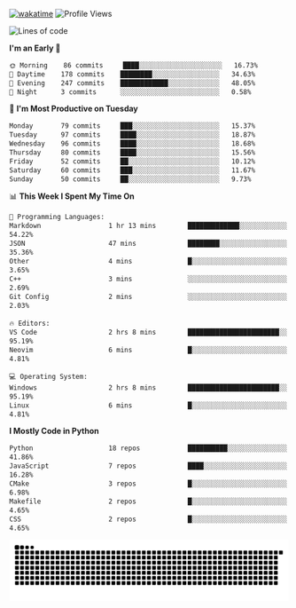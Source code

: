 [![wakatime](https://wakatime.com/badge/user/b920b284-3cde-4cd4-b72e-f7f22d050b16.svg)](https://wakatime.com/@b920b284-3cde-4cd4-b72e-f7f22d050b16)
![Profile Views](http://img.shields.io/badge/Profile%20Views-4586-blue)
<!--START_SECTION:waka-->
![Lines of code](https://img.shields.io/badge/From%20Hello%20World%20I%27ve%20Written--647%20Thousand%20lines%20of%20code-blue)

**I'm an Early 🐤** 

```text
🌞 Morning    86 commits     ████░░░░░░░░░░░░░░░░░░░░░   16.73% 
🌆 Daytime    178 commits    ████████░░░░░░░░░░░░░░░░░   34.63% 
🌃 Evening    247 commits    ████████████░░░░░░░░░░░░░   48.05% 
🌙 Night      3 commits      ░░░░░░░░░░░░░░░░░░░░░░░░░   0.58%

```
📅 **I'm Most Productive on Tuesday** 

```text
Monday       79 commits     ███░░░░░░░░░░░░░░░░░░░░░░   15.37% 
Tuesday      97 commits     ████░░░░░░░░░░░░░░░░░░░░░   18.87% 
Wednesday    96 commits     ████░░░░░░░░░░░░░░░░░░░░░   18.68% 
Thursday     80 commits     ████░░░░░░░░░░░░░░░░░░░░░   15.56% 
Friday       52 commits     ██░░░░░░░░░░░░░░░░░░░░░░░   10.12% 
Saturday     60 commits     ███░░░░░░░░░░░░░░░░░░░░░░   11.67% 
Sunday       50 commits     ██░░░░░░░░░░░░░░░░░░░░░░░   9.73%

```


📊 **This Week I Spent My Time On** 

```text
💬 Programming Languages: 
Markdown                 1 hr 13 mins        █████████████░░░░░░░░░░░░   54.22% 
JSON                     47 mins             ████████░░░░░░░░░░░░░░░░░   35.36% 
Other                    4 mins              █░░░░░░░░░░░░░░░░░░░░░░░░   3.65% 
C++                      3 mins              ░░░░░░░░░░░░░░░░░░░░░░░░░   2.69% 
Git Config               2 mins              ░░░░░░░░░░░░░░░░░░░░░░░░░   2.03%

🔥 Editors: 
VS Code                  2 hrs 8 mins        ███████████████████████░░   95.19% 
Neovim                   6 mins              █░░░░░░░░░░░░░░░░░░░░░░░░   4.81%

💻 Operating System: 
Windows                  2 hrs 8 mins        ███████████████████████░░   95.19% 
Linux                    6 mins              █░░░░░░░░░░░░░░░░░░░░░░░░   4.81%

```

**I Mostly Code in Python** 

```text
Python                   18 repos            ██████████░░░░░░░░░░░░░░░   41.86% 
JavaScript               7 repos             ████░░░░░░░░░░░░░░░░░░░░░   16.28% 
CMake                    3 repos             █░░░░░░░░░░░░░░░░░░░░░░░░   6.98% 
Makefile                 2 repos             █░░░░░░░░░░░░░░░░░░░░░░░░   4.65% 
CSS                      2 repos             █░░░░░░░░░░░░░░░░░░░░░░░░   4.65%

```



<!--END_SECTION:waka-->
![Snake animation](https://raw.githubusercontent.com/timmypidashev/timmypidashev/main/commits.svg)
